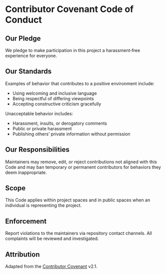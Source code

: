 # Contributor Covenant Code of Conduct

## Our Pledge
We pledge to make participation in this project a harassment‑free experience for everyone.

## Our Standards
Examples of behavior that contributes to a positive environment include:
- Using welcoming and inclusive language
- Being respectful of differing viewpoints
- Accepting constructive criticism gracefully

Unacceptable behavior includes:
- Harassment, insults, or derogatory comments
- Public or private harassment
- Publishing others’ private information without permission

## Our Responsibilities
Maintainers may remove, edit, or reject contributions not aligned with this Code and may ban temporary or permanent contributors for behaviors they deem inappropriate.

## Scope
This Code applies within project spaces and in public spaces when an individual is representing the project.

## Enforcement
Report violations to the maintainers via repository contact channels. All complaints will be reviewed and investigated.

## Attribution
Adapted from the [Contributor Covenant](https://www.contributor-covenant.org) v2.1.
